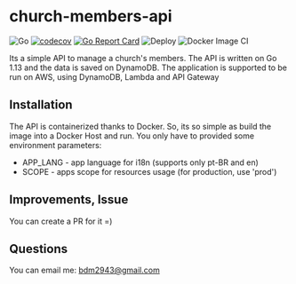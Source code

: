 # church-members-api

![Go](https://github.com/BrunoDM2943/church-members-api/workflows/Go/badge.svg)
[![codecov](https://codecov.io/gh/BrunoDM2943/church-members-api/branch/master/graph/badge.svg)](https://codecov.io/gh/BrunoDM2943/church-members-api)  [![Go Report Card](https://goreportcard.com/badge/github.com/BrunoDM2943/church-members-api?style=flat-square)](https://goreportcard.com/report/github.com/BrunoDM2943/church-members-api)
![Deploy](https://github.com/BrunoDM2943/church-members-api/workflows/Deploy/badge.svg)
![Docker Image CI](https://github.com/BrunoDM2943/church-members-api/workflows/Docker%20Image%20CI/badge.svg)


Its a simple API to manage a church's members. The API is written on Go 1.13 and the data is saved on DynamoDB. The application is supported to be run on AWS, using DynamoDB, Lambda and API Gateway

## Installation

The API is containerized thanks to Docker. So, its so simple as build the image into a Docker Host and run. You only have to provided some environment parameters:

- APP_LANG - app language for i18n (supports only pt-BR and en)
- SCOPE - apps scope for resources usage (for production, use 'prod')

## Improvements, Issue

You can create a PR for it =) 

## Questions

You can email me: bdm2943@gmail.com
